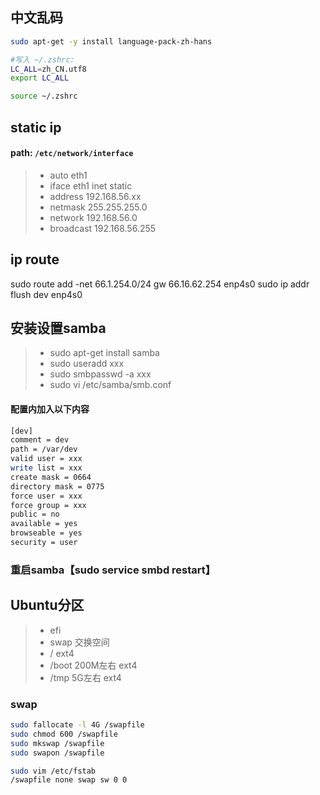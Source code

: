 
## 中文乱码
```sh
sudo apt-get -y install language-pack-zh-hans

#写入 ~/.zshrc:
LC_ALL=zh_CN.utf8
export LC_ALL

source ~/.zshrc
```


## static ip
#### path: `/etc/network/interface`

> * auto eth1
> * iface eth1 inet static
> * address 192.168.56.xx
> * netmask 255.255.255.0
> * network 192.168.56.0
> * broadcast 192.168.56.255


## ip route
sudo route add -net 66.1.254.0/24 gw 66.16.62.254 enp4s0
sudo ip addr flush dev enp4s0


## 安装设置samba
> * sudo apt-get install samba
> * sudo useradd xxx
> * sudo smbpasswd -a xxx
> * sudo vi /etc/samba/smb.conf

#### 配置内加入以下内容
```sh
[dev]
comment = dev
path = /var/dev
valid user = xxx
write list = xxx
create mask = 0664
directory mask = 0775
force user = xxx
force group = xxx
public = no
available = yes
browseable = yes
security = user
```
### 重启samba【sudo service smbd restart】


## Ubuntu分区

> * efi
> * swap	交换空间
> * / ext4
> * /boot	200M左右	ext4	
> * /tmp	5G左右	ext4	


### swap

```sh
sudo fallocate -l 4G /swapfile
sudo chmod 600 /swapfile
sudo mkswap /swapfile
sudo swapon /swapfile

sudo vim /etc/fstab
/swapfile none swap sw 0 0
```

